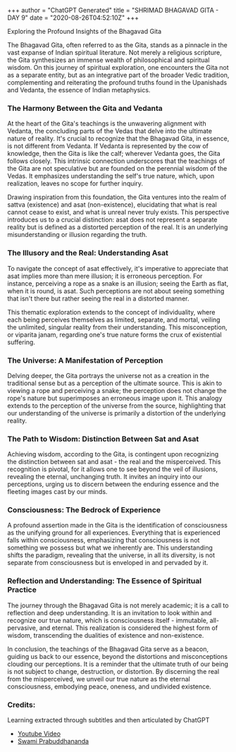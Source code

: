 +++
author = "ChatGPT Generated"
title = "SHRIMAD BHAGAVAD GITA - DAY 9"
date = "2020-08-26T04:52:10Z"
+++

Exploring the Profound Insights of the Bhagavad Gita

The Bhagavad Gita, often referred to as the Gita, stands as a pinnacle in the vast expanse of Indian spiritual literature. Not merely a religious scripture, the Gita synthesizes an immense wealth of philosophical and spiritual wisdom. On this journey of spiritual exploration, one encounters the Gita not as a separate entity, but as an integrative part of the broader Vedic tradition, complementing and reiterating the profound truths found in the Upanishads and Vedanta, the essence of Indian metaphysics. 

### The Harmony Between the Gita and Vedanta

At the heart of the Gita's teachings is the unwavering alignment with Vedanta, the concluding parts of the Vedas that delve into the ultimate nature of reality. It's crucial to recognize that the Bhagavad Gita, in essence, is not different from Vedanta. If Vedanta is represented by the cow of knowledge, then the Gita is like the calf; wherever Vedanta goes, the Gita follows closely. This intrinsic connection underscores that the teachings of the Gita are not speculative but are founded on the perennial wisdom of the Vedas. It emphasizes understanding the self's true nature, which, upon realization, leaves no scope for further inquiry.

Drawing inspiration from this foundation, the Gita ventures into the realm of sattva (existence) and asat (non-existence), elucidating that what is real cannot cease to exist, and what is unreal never truly exists. This perspective introduces us to a crucial distinction: asat does not represent a separate reality but is defined as a distorted perception of the real. It is an underlying misunderstanding or illusion regarding the truth.

### The Illusory and the Real: Understanding Asat

To navigate the concept of asat effectively, it's imperative to appreciate that asat implies more than mere illusion; it is erroneous perception. For instance, perceiving a rope as a snake is an illusion; seeing the Earth as flat, when it is round, is asat. Such perceptions are not about seeing something that isn't there but rather seeing the real in a distorted manner.

This thematic exploration extends to the concept of individuality, where each being perceives themselves as limited, separate, and mortal, veiling the unlimited, singular reality from their understanding. This misconception, or viparita janam, regarding one's true nature forms the crux of existential suffering. 

### The Universe: A Manifestation of Perception

Delving deeper, the Gita portrays the universe not as a creation in the traditional sense but as a perception of the ultimate source. This is akin to viewing a rope and perceiving a snake; the perception does not change the rope's nature but superimposes an erroneous image upon it. This analogy extends to the perception of the universe from the source, highlighting that our understanding of the universe is primarily a distortion of the underlying reality.

### The Path to Wisdom: Distinction Between Sat and Asat

Achieving wisdom, according to the Gita, is contingent upon recognizing the distinction between sat and asat - the real and the misperceived. This recognition is pivotal, for it allows one to see beyond the veil of illusions, revealing the eternal, unchanging truth. It invites an inquiry into our perceptions, urging us to discern between the enduring essence and the fleeting images cast by our minds.

### Consciousness: The Bedrock of Experience

A profound assertion made in the Gita is the identification of consciousness as the unifying ground for all experiences. Everything that is experienced falls within consciousness, emphasizing that consciousness is not something we possess but what we inherently are. This understanding shifts the paradigm, revealing that the universe, in all its diversity, is not separate from consciousness but is enveloped in and pervaded by it.

### Reflection and Understanding: The Essence of Spiritual Practice

The journey through the Bhagavad Gita is not merely academic; it is a call to reflection and deep understanding. It is an invitation to look within and recognize our true nature, which is consciousness itself - immutable, all-pervasive, and eternal. This realization is considered the highest form of wisdom, transcending the dualities of existence and non-existence.

In conclusion, the teachings of the Bhagavad Gita serve as a beacon, guiding us back to our essence, beyond the distortions and misconceptions clouding our perceptions. It is a reminder that the ultimate truth of our being is not subject to change, destruction, or distortion. By discerning the real from the misperceived, we unveil our true nature as the eternal consciousness, embodying peace, oneness, and undivided existence.

### Credits:

Learning extracted through subtitles and then articulated by ChatGPT 

* [Youtube Video](https://www.youtube.com/watch?v=jVKRhaWOfgo)
* [Swami Prabuddhananda](https://www.youtube.com/@upanishadswithswamiprabudd4019/streams)